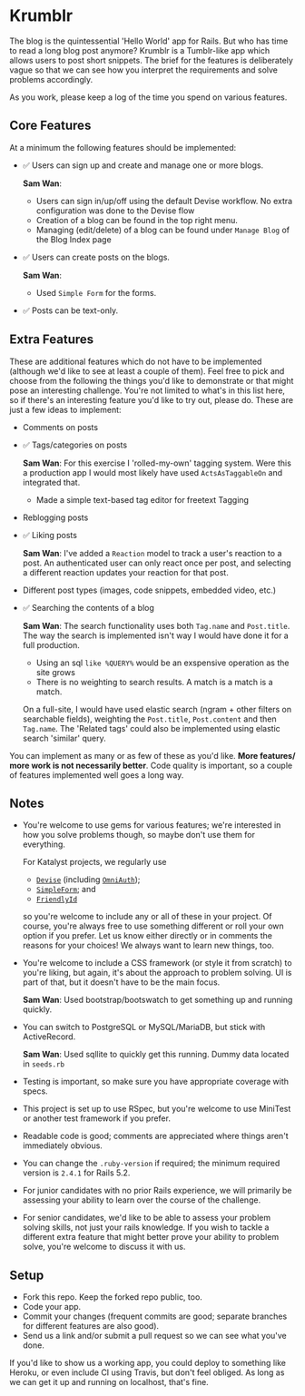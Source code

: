 # Krumblr

The blog is the quintessential 'Hello World' app for Rails. But who has time to
read a long blog post anymore? Krumblr is a Tumblr-like app which allows users
to post short snippets. The brief for the features is deliberately vague so
that we can see how you interpret the requirements and solve problems
accordingly.

As you work, please keep a log of the time you spend on various features.

## Core Features

At a minimum the following features should be implemented:

* ✅ Users can sign up and create and manage one or more blogs. 

  **Sam Wan**: 
    * Users can sign in/up/off using the default Devise workflow.  No extra configuration was done to the Devise flow
    * Creation of a blog can be found in the top right menu.
    * Managing (edit/delete) of a blog can be found under `Manage Blog` of the Blog Index page

* ✅ Users can create posts on the blogs.

  **Sam Wan**: 
    * Used `Simple Form` for the forms.

* ✅ Posts can be text-only.

## Extra Features

These are additional features which do not have to be implemented (although
we'd like to see at least a couple of them). Feel free to pick and choose from
the following the things you'd like to demonstrate or that might pose an
interesting challenge. You're not limited to what's in this list here, so if
there's an interesting feature you'd like to try out, please do. These are just
a few ideas to implement:

* Comments on posts
* ✅ Tags/categories on posts 
  
  **Sam Wan**:  For this exercise I 'rolled-my-own' tagging system.  Were this a production app I would most likely have used `ActsAsTaggableOn` and integrated that.
    * Made a simple text-based tag editor for freetext Tagging

* Reblogging posts
* ✅ Liking posts 

  **Sam Wan**: I've added a `Reaction` model to track a user's reaction to a post.  An authenticated user can only react once per post, and selecting a different reaction updates your reaction for that post.
  
* Different post types (images, code snippets, embedded video, etc.)
* ✅ Searching the contents of a blog 
  
  **Sam Wan**:  The search functionality uses both `Tag.name` and `Post.title`.  The way the search is implemented isn't way I would have done it for a full production.  
    * Using an sql `like %QUERY%` would be an exspensive operation as the site grows
    * There is no weighting to search results.  A match is a match is a match.
  
  On a full-site, I would have used elastic search (ngram + other filters on searchable fields), weighting the `Post.title`, `Post.content` and then `Tag.name`.  The 'Related tags' could also be implemented using elastic search 'similar' query.

You can implement as many or as few of these as you'd like. **More features/
more work is not necessarily better**. Code quality is important, so a couple
of features implemented well goes a long way.

## Notes

* You're welcome to use gems for various features; we're interested in how you
  solve problems though, so maybe don't use them for everything.

  For Katalyst projects, we regularly use
  * [`Devise`](https://github.com/plataformatec/devise)
    (including [`OmniAuth`](https://github.com/omniauth/omniauth));
  * [`SimpleForm`](https://github.com/plataformatec/simple_form); and
  * [`FriendlyId`](https://github.com/norman/friendly_id)

  so you're welcome to include any or all of these in your project. Of course,
  you're always free to use something different or roll your own option if you
  prefer. Let us know either directly or in comments the reasons for your
  choices! We always want to learn new things, too.
* You're welcome to include a CSS framework (or style it from scratch) to
  you're liking, but again, it's about the approach to problem solving. UI
  is part of that, but it doesn't have to be the main focus.
  
  **Sam Wan**: Used bootstrap/bootswatch to get something up and running quickly.
  
* You can switch to PostgreSQL or MySQL/MariaDB, but stick with ActiveRecord.

  **Sam Wan**: Used sqllite to quickly get this running.  Dummy data located in `seeds.rb`

* Testing is important, so make sure you have appropriate coverage with specs.
* This project is set up to use RSpec, but you're welcome to use MiniTest or
  another test framework if you prefer.
* Readable code is good; comments are appreciated where things aren't
  immediately obvious.
* You can change the `.ruby-version` if required; the minimum required version
  is `2.4.1` for Rails 5.2.
* For junior candidates with no prior Rails experience, we will primarily be assessing
  your ability to learn over the course of the challenge.
* For senior candidates, we'd like to be able to assess your problem solving
  skills, not just your rails knowledge. If you wish to tackle a different extra
  feature that might better prove your ability to problem solve, you're welcome to discuss
  it with us.


## Setup

* Fork this repo. Keep the forked repo public, too.
* Code your app.
* Commit your changes (frequent commits are good; separate branches for
  different features are also good).
* Send us a link and/or submit a pull request so we can see what you've done.

If you'd like to show us a working app, you could deploy to something like
Heroku, or even include CI using Travis, but don't feel obliged. As long as we
can get it up and running on localhost, that's fine.
